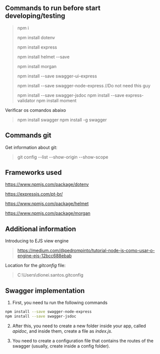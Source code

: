 ## Commands to run before start developing/testing

> npm i
>
> npm install dotenv
>
> npm install express
>
> npm install helmet --save
>
> npm install morgan
>
> npm install --save swagger-ui-express
>
> npm install --save swagger-node-express //Do not need this guy
>
> npm install --save swagger-jsdoc
> npm install --save express-validator
> npm install moment

Verificar os comandos abaixo
> npm install swagger
> npm install -g swagger

## Commands git 

Get information about git:
>git config --list --show-origin --show-scope

## Frameworks used
https://www.npmjs.com/package/dotenv

https://expressjs.com/pt-br/

https://www.npmjs.com/package/helmet

https://www.npmjs.com/package/morgan



## Additional information
Introducing to EJS view engine
>https://medium.com/@pedrompinto/tutorial-node-js-como-usar-o-engine-ejs-12bcc688ebab

Location for the *gitconfig* file:
>C:\Users\dionei.santos\.gitconfig


## Swagger implementation
1. First, you need tu run the following commands
```bash
npm install --save swagger-node-express
npm install --save swagger-jsdoc
```

2. After this, you need to create a new folder inside your app, called *apidoc*, and inside them, create a file as *index.js*.

3. You need to create a configuration file that contains the routes of the swagger (usually, create inside a config folder).
